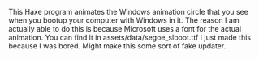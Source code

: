 This Haxe program animates the Windows animation circle that you see when you bootup your computer with Windows in it.
The reason I am actually able to do this is because Microsoft uses a font for the actual animation. You can find it in assets/data/segoe_slboot.ttf
I just made this because I was bored. Might make this some sort of fake updater.
